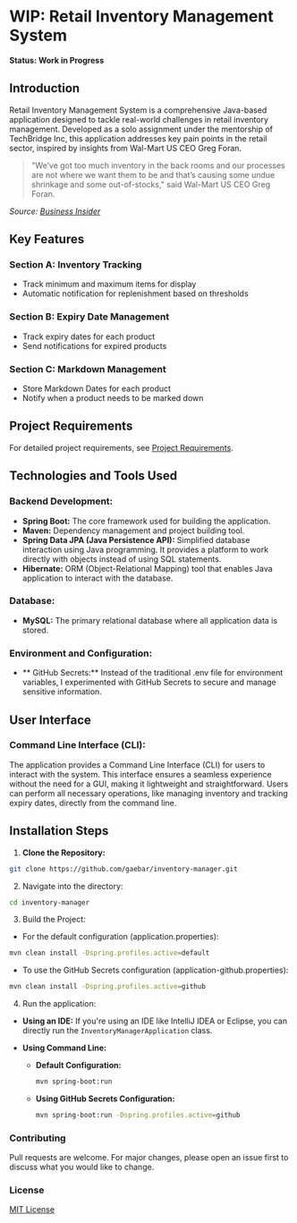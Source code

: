 # WIP: Retail Inventory Management System

**Status: Work in Progress**

## Introduction
Retail Inventory Management System is a comprehensive Java-based application designed to tackle real-world challenges in retail inventory management. Developed as a solo assignment under the mentorship of TechBridge Inc, this application addresses key pain points in the retail sector, inspired by insights from Wal-Mart US CEO Greg Foran.

> "We’ve got too much inventory in the back rooms and our processes are not where we want them to be and that’s causing some undue shrinkage and some out-of-stocks," said Wal-Mart US CEO Greg Foran.

_Source: [Business Insider](https://www.businessinsider.com/wal-marts-ceo-reveals-8-main-problems-2015-4)_

## Key Features
### Section A: Inventory Tracking
- Track minimum and maximum items for display
- Automatic notification for replenishment based on thresholds

### Section B: Expiry Date Management
- Track expiry dates for each product
- Send notifications for expired products

### Section C: Markdown Management
- Store Markdown Dates for each product
- Notify when a product needs to be marked down

## Project Requirements
For detailed project requirements, see [Project Requirements](ProjectRequirements.md).

##  Technologies and Tools Used
### Backend Development:
- **Spring Boot:** The core framework used for building the application.
- **Maven:** Dependency management and project building tool.
- **Spring Data JPA (Java Persistence API):** Simplified database interaction using Java programming. It provides a platform to work directly with objects instead of using SQL statements.
- **Hibernate:** ORM (Object-Relational Mapping) tool that enables Java application to interact with the database.

### Database:
- **MySQL:** The primary relational database where all application data is stored.
  
### Environment and Configuration:
- ** GitHub Secrets:** Instead of the traditional .env file for environment variables, I experimented with GitHub Secrets to secure and manage sensitive information.

## User Interface
### Command Line Interface (CLI):
The application provides a Command Line Interface (CLI) for users to interact with the system. This interface ensures a seamless experience without the need for a GUI, making it lightweight and straightforward. Users can perform all necessary operations, like managing inventory and tracking expiry dates, directly from the command line.

## Installation Steps

1. **Clone the Repository:**
```bash
git clone https://github.com/gaebar/inventory-manager.git
```

2. Navigate into the directory:
```bash
cd inventory-manager
```

3. Build the Project:
- For the default configuration (application.properties):
```bash
mvn clean install -Dspring.profiles.active=default
```

- To use the GitHub Secrets configuration (application-github.properties):
```bash
mvn clean install -Dspring.profiles.active=github
```

4. Run the application:
- **Using an IDE:**
  If you're using an IDE like IntelliJ IDEA or Eclipse, you can directly run the `InventoryManagerApplication` class.
  
- **Using Command Line:** 
  - **Default Configuration:**
    ```bash
    mvn spring-boot:run
    ```
     
  - **Using GitHub Secrets Configuration:**
    ```bash
    mvn spring-boot:run -Dspring.profiles.active=github
    ```

### Contributing
Pull requests are welcome. For major changes, please open an issue first to discuss what you would like to change.

### License
[MIT License](LICENSE)


